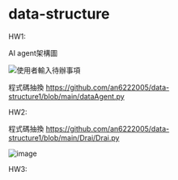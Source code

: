 # data-structure

HW1:

AI agent架構圖

![使用者輸入待辦事項](https://github.com/user-attachments/assets/8ec649cd-d1f2-492a-a4cf-a3dc147bf42d)

程式碼抽換 https://github.com/an6222005/data-structure1/blob/main/dataAgent.py


HW2:

程式碼抽換 https://github.com/an6222005/data-structure1/blob/main/Drai/Drai.py

![image](https://github.com/user-attachments/assets/2902e186-9876-49db-90cf-2f64dfbff637)


HW3:

